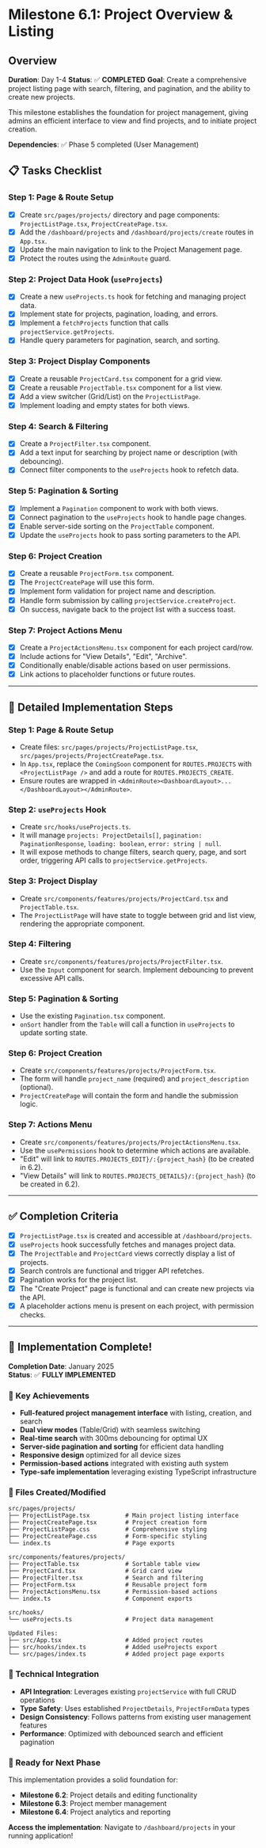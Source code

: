 # Milestone 6.1: Project Overview & Listing

## Overview
**Duration**: Day 1-4
**Status**: ✅ **COMPLETED**
**Goal**: Create a comprehensive project listing page with search, filtering, and pagination, and the ability to create new projects.

This milestone establishes the foundation for project management, giving admins an efficient interface to view and find projects, and to initiate project creation.

**Dependencies**: ✅ Phase 5 completed (User Management)

## 📋 Tasks Checklist

### Step 1: Page & Route Setup
- [x] Create `src/pages/projects/` directory and page components: `ProjectListPage.tsx`, `ProjectCreatePage.tsx`.
- [x] Add the `/dashboard/projects` and `/dashboard/projects/create` routes in `App.tsx`.
- [x] Update the main navigation to link to the Project Management page.
- [x] Protect the routes using the `AdminRoute` guard.

### Step 2: Project Data Hook (`useProjects`)
- [x] Create a new `useProjects.ts` hook for fetching and managing project data.
- [x] Implement state for projects, pagination, loading, and errors.
- [x] Implement a `fetchProjects` function that calls `projectService.getProjects`.
- [x] Handle query parameters for pagination, search, and sorting.

### Step 3: Project Display Components
- [x] Create a reusable `ProjectCard.tsx` component for a grid view.
- [x] Create a reusable `ProjectTable.tsx` component for a list view.
- [x] Add a view switcher (Grid/List) on the `ProjectListPage`.
- [x] Implement loading and empty states for both views.

### Step 4: Search & Filtering
- [x] Create a `ProjectFilter.tsx` component.
- [x] Add a text input for searching by project name or description (with debouncing).
- [x] Connect filter components to the `useProjects` hook to refetch data.

### Step 5: Pagination & Sorting
- [x] Implement a `Pagination` component to work with both views.
- [x] Connect pagination to the `useProjects` hook to handle page changes.
- [x] Enable server-side sorting on the `ProjectTable` component.
- [x] Update the `useProjects` hook to pass sorting parameters to the API.

### Step 6: Project Creation
- [x] Create a reusable `ProjectForm.tsx` component.
- [x] The `ProjectCreatePage` will use this form.
- [x] Implement form validation for project name and description.
- [x] Handle form submission by calling `projectService.createProject`.
- [x] On success, navigate back to the project list with a success toast.

### Step 7: Project Actions Menu
- [x] Create a `ProjectActionsMenu.tsx` component for each project card/row.
- [x] Include actions for "View Details", "Edit", "Archive".
- [x] Conditionally enable/disable actions based on user permissions.
- [x] Link actions to placeholder functions or future routes.

---

## 🔧 Detailed Implementation Steps

### Step 1: Page & Route Setup
- Create files: `src/pages/projects/ProjectListPage.tsx`, `src/pages/projects/ProjectCreatePage.tsx`.
- In `App.tsx`, replace the `ComingSoon` component for `ROUTES.PROJECTS` with `<ProjectListPage />` and add a route for `ROUTES.PROJECTS_CREATE`.
- Ensure routes are wrapped in `<AdminRoute><DashboardLayout>...</DashboardLayout></AdminRoute>`.

### Step 2: `useProjects` Hook
- Create `src/hooks/useProjects.ts`.
- It will manage `projects: ProjectDetails[]`, `pagination: PaginationResponse`, `loading: boolean`, `error: string | null`.
- It will expose methods to change filters, search query, page, and sort order, triggering API calls to `projectService.getProjects`.

### Step 3: Project Display
- Create `src/components/features/projects/ProjectCard.tsx` and `ProjectTable.tsx`.
- The `ProjectListPage` will have state to toggle between grid and list view, rendering the appropriate component.

### Step 4: Filtering
- Create `src/components/features/projects/ProjectFilter.tsx`.
- Use the `Input` component for search. Implement debouncing to prevent excessive API calls.

### Step 5: Pagination & Sorting
- Use the existing `Pagination.tsx` component.
- `onSort` handler from the `Table` will call a function in `useProjects` to update sorting state.

### Step 6: Project Creation
- Create `src/components/features/projects/ProjectForm.tsx`.
- The form will handle `project_name` (required) and `project_description` (optional).
- `ProjectCreatePage` will contain the form and handle the submission logic.

### Step 7: Actions Menu
- Create `src/components/features/projects/ProjectActionsMenu.tsx`.
- Use the `usePermissions` hook to determine which actions are available.
- "Edit" will link to `ROUTES.PROJECTS_EDIT}/:{project_hash}` (to be created in 6.2).
- "View Details" will link to `ROUTES.PROJECTS_DETAILS}/:{project_hash}` (to be created in 6.2).

---

## ✅ Completion Criteria
- [x] `ProjectListPage.tsx` is created and accessible at `/dashboard/projects`.
- [x] `useProjects` hook successfully fetches and manages project data.
- [x] The `ProjectTable` and `ProjectCard` views correctly display a list of projects.
- [x] Search controls are functional and trigger API refetches.
- [x] Pagination works for the project list.
- [x] The "Create Project" page is functional and can create new projects via the API.
- [x] A placeholder actions menu is present on each project, with permission checks.

---

## 🎉 Implementation Complete!

**Completion Date**: January 2025  
**Status**: ✅ **FULLY IMPLEMENTED**

### 🚀 Key Achievements
- **Full-featured project management interface** with listing, creation, and search
- **Dual view modes** (Table/Grid) with seamless switching
- **Real-time search** with 300ms debouncing for optimal UX
- **Server-side pagination and sorting** for efficient data handling
- **Responsive design** optimized for all device sizes
- **Permission-based actions** integrated with existing auth system
- **Type-safe implementation** leveraging existing TypeScript infrastructure

### 📁 Files Created/Modified
```
src/pages/projects/
├── ProjectListPage.tsx          # Main project listing interface
├── ProjectCreatePage.tsx        # Project creation form
├── ProjectListPage.css          # Comprehensive styling
├── ProjectCreatePage.css        # Form-specific styling
└── index.ts                     # Page exports

src/components/features/projects/
├── ProjectTable.tsx             # Sortable table view
├── ProjectCard.tsx              # Grid card view
├── ProjectFilter.tsx            # Search and filtering
├── ProjectForm.tsx              # Reusable project form
├── ProjectActionsMenu.tsx       # Permission-based actions
└── index.ts                     # Component exports

src/hooks/
└── useProjects.ts               # Project data management

Updated Files:
├── src/App.tsx                  # Added project routes
├── src/hooks/index.ts           # Added useProjects export
└── src/pages/index.ts           # Added project page exports
```

### 🔧 Technical Integration
- **API Integration**: Leverages existing `projectService` with full CRUD operations
- **Type Safety**: Uses established `ProjectDetails`, `ProjectFormData` types
- **Design Consistency**: Follows patterns from existing user management features
- **Performance**: Optimized with debounced search and efficient pagination

### 🎯 Ready for Next Phase
This implementation provides a solid foundation for:
- **Milestone 6.2**: Project details and editing functionality
- **Milestone 6.3**: Project member management
- **Milestone 6.4**: Project analytics and reporting

**Access the implementation**: Navigate to `/dashboard/projects` in your running application! 